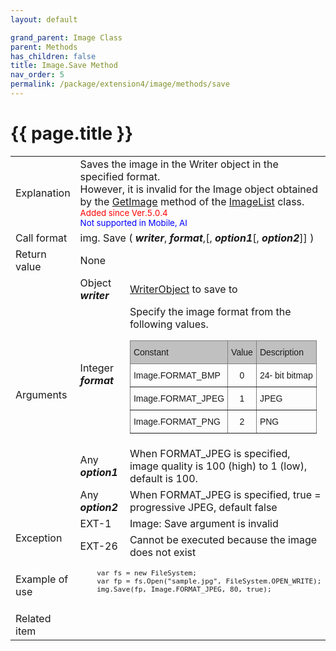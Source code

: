 ```yaml
---
layout: default

grand_parent: Image Class
parent: Methods
has_children: false
title: Image.Save Method
nav_order: 5
permalink: /package/extension4/image/methods/save
---
```

# {{ page.title }}


<table>
  <tr>
    <td>Explanation</td>
    <td colspan="2">Saves the image in the Writer object in the specified format. <br>However, it is invalid for the Image object obtained by the <a href="/package/extension4/imagelist/methods/getimage">GetImage</a> method of the <a href="/package/extension4/imagelist">ImageList</a> class.<br><small><span style="color:red">Added since Ver.5.0.4</span></small><br><small><span style="color:blue">Not supported in Mobile, AI</span></small></td>
  </tr>
  <tr>
    <td>Call format</td>
    <td colspan="2">img. Save ( <b><i>writer</i></b>, <b><i>format</i></b>,[, <b><i>option1</i></b>[, <b><i>option2</i></b>]] )</td>
  </tr>
  <tr>
    <td>Return value</td>
    <td colspan="2">None</td>
  </tr>  
  <tr>
    <td rowspan="4">Arguments</td>
    <td>Object <b><i>writer</i></b></td>
    <td><a href="/base/readerwriter#writer-object">WriterObject</a> to save to</td>
  </tr>
  <tr>
    <td>Integer <b><i>format</i></b></td>
    <td>Specify the image format from the following values.
    <style type="text/css">
.tg  {border-collapse:collapse;border-spacing:0;}
.tg td{border-color:black;border-style:solid;border-width:1px;font-family:Arial, sans-serif;font-size:14px;
  overflow:hidden;padding:10px 5px;word-break:normal;}
.tg th{border-color:black;border-style:solid;border-width:1px;font-family:Arial, sans-serif;font-size:14px;
  font-weight:normal;overflow:hidden;padding:10px 5px;word-break:normal;}
.tg .tg-34fe{background-color:#c0c0c0;border-color:inherit;text-align:center;vertical-align:top}
.tg .tg-c3ow{border-color:inherit;text-align:center;vertical-align:top}
.tg .tg-llyw{background-color:#c0c0c0;border-color:inherit;text-align:left;vertical-align:top}
.tg .tg-0pky{border-color:inherit;text-align:left;vertical-align:top}
</style>
<table class="tg">
<thead>
  <tr>
    <th class="tg-llyw">Constant</th>
    <th class="tg-34fe">Value</th>
    <th class="tg-llyw">Description</th>
  </tr>
</thead>
<tbody>
  <tr>
    <td class="tg-0pky">Image.FORMAT_BMP</td>
    <td class="tg-c3ow">0</td>
    <td class="tg-0pky">24- bit bitmap</td>
  </tr>
  <tr>
    <td class="tg-0pky">Image.FORMAT_JPEG</td>
    <td class="tg-c3ow">1</td>
    <td class="tg-0pky">JPEG</td>
  </tr>
  <tr>
    <td class="tg-0pky">Image.FORMAT_PNG</td>
    <td class="tg-c3ow">2</td>
    <td class="tg-0pky">PNG</td>
  </tr>
</tbody>
</table>
    </td>
  </tr>
  <tr>
    <td>Any <b><i>option1</i></b></td>
    <td>When FORMAT_JPEG is specified, image quality is 100 (high) to 1 (low), default is 100.</td>
  </tr>
  <tr>
    <td>Any <b><i>option2</i></b></td>
    <td>When FORMAT_JPEG is specified, true = progressive JPEG, default false</td>
  </tr>
  <tr>
    <td rowspan="2">Exception</td>
    <td>EXT-1</td>
    <td>Image: Save argument is invalid</td>
  </tr>
  <tr>
    <td>EXT-26</td>
    <td>Cannot be executed because the image does not exist</td>
  </tr>
  <tr>
    <td>Example of use</td>
    <td colspan="2"><code><pre>
    var fs = new FileSystem;
    var fp = fs.Open("sample.jpg", FileSystem.OPEN_WRITE);
    img.Save(fp, Image.FORMAT_JPEG, 80, true);
    </pre></code></td>
  </tr>
  <tr>
    <td>Related item</td>
    <td colspan="2"></td>
  </tr>
</table>